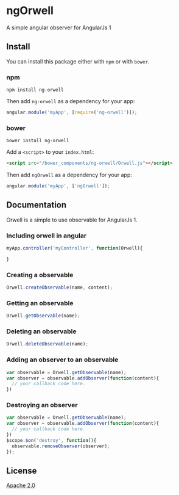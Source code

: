 # ngOrwell
A simple angular observer for AngularJs 1

## Install

You can install this package either with `npm` or with `bower`.

### npm

```shell
npm install ng-orwell
```

Then add `ng-orwell` as a dependency for your app:

```javascript
angular.module('myApp', [require('ng-orwell')]);
```

### bower

```shell
bower install ng-orwell
```

Add a `<script>` to your `index.html`:

```html
<script src="/bower_components/ng-orwell/Orwell.js"></script>
```

Then add `ngOrwell` as a dependency for your app:

```javascript
angular.module('myApp', ['ngOrwell']);
```

## Documentation

Orwell is a simple to use observable for AngularJs 1.

### Including orwell in angular
```javascript
myApp.controller('myController', function(Orwell){

}
```

### Creating a observable

```javascript
Orwell.createObservable(name, content);
```

### Getting an observable
```javascript
Orwell.getObservable(name);
```

### Deleting an observable
```javascript
Orwell.deleteObservable(name);
```

### Adding an observer to an observable
```javascript
var observable = Orwell.getObservable(name);
var observer = observable.addObserver(function(content){
  // your callback code here.
})
```

### Destroying an observer
```javascript
var observable = Orwell.getObservable(name);
var observer = observable.addObserver(function(content){
  // your callback code here.
})
$scope.$on('destroy', function(){
  observable.removeObserver(observer);
});
```
## License

[Apache 2.0](LICENSE)
